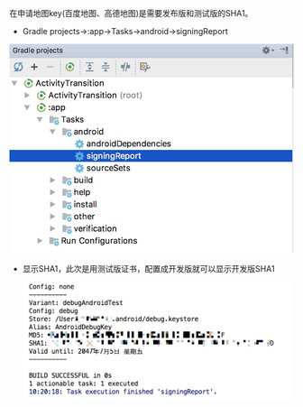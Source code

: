 在申请地图key(百度地图、高德地图)是需要发布版和测试版的SHA1。

* Gradle projects->:app->Tasks->android->signingReport

![1](https://raw.githubusercontent.com/cfyushi/cfyushi.github.io/master/assets/img/as_get_sha1/1.png)

* 显示SHA1，此次是用测试版证书，配置成开发版就可以显示开发版SHA1

  ![2](https://raw.githubusercontent.com/cfyushi/cfyushi.github.io/master/assets/img/as_get_sha1/2.png)